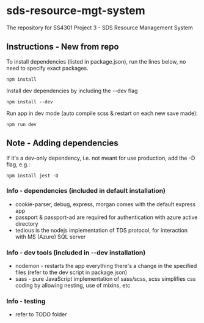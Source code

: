# sds-resource-mgt-system
The repository for SS4301 Project 3 - SDS Resource Management System

## Instructions - New from repo
To install dependencies (listed in package.json), run the lines below, no need to specify exact packages.
```
npm install
```
Install dev dependencies by including the --dev flag
```
npm install --dev
```
Run app in dev mode (auto compile scss & restart on each new save made):
```
npm run dev
```
## Note - Adding dependencies
If it's a dev-only dependency, i.e. not meant for use production, add the -D flag, e.g.:
```
npm install jest -D
```
### Info - dependencies (included in default installation)
- cookie-parser, debug, express, morgan comes with the default express app
- passport & passport-ad are required for authentication with azure active directory
- tedious is the nodejs implementation of TDS protocol, for interaction with MS (Azure) SQL server

### Info - dev tools (included in --dev installation)
- nodemon - restarts the app everything there's a change in the specified files (refer to the dev script in package.json)
- sass - pure JavaScript implementation of sass/scss, scss simplifies css coding by allowing nesting, use of mixins, etc

### Info - testing
- refer to TODO folder
